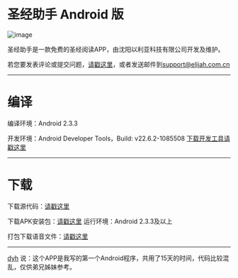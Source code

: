 # 圣经助手 Android 版

![image](https://github.com/ElijahLabs/biblehelper_android/raw/master/screenshot1.png)

圣经助手是一款免费的圣经阅读APP，由沈阳以利亚科技有限公司开发及维护。

若您要发表评论或提交问题，[请戳这里](https://github.com/ElijahLabs/biblehelper_android/issues)，或者发送邮件到[support@elijah.com.cn](mailto:support@elijah.com.cn)

-----
# 编译

编译环境：Android 2.3.3

开发环境：Android Developer Tools，Build: v22.6.2-1085508 [下载开发工具请戳这里](http://developer.android.com/sdk/index.html)

-----
# 下载

下载源代码：[请戳这里](https://github.com/ElijahLabs/biblehelper_android/archive/master.zip)

下载APK安装包：[请戳这里](https://github.com/ElijahLabs/biblehelper_android/blob/master/BibleHelper.apk?raw=true) 运行环境：Android 2.3.3及以上

打包下载语音文件：[请戳这里](http://yun.baidu.com/s/1eQAAXrW)

-----
[dyh](https://github.com/dyh) 说：这个APP是我写的第一个Android程序，共用了15天的时间，代码比较混乱，仅供弟兄姊妹参考。
